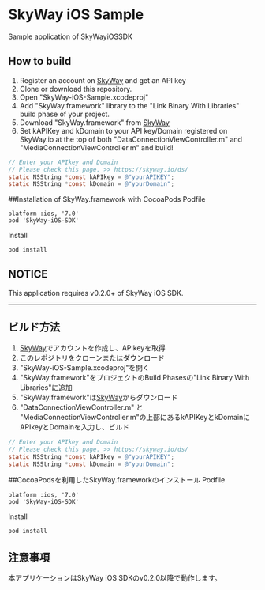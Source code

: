 # SkyWay iOS Sample
Sample application of SkyWayiOSSDK

## How to build
 1. Register an account on [SkyWay](http://nttcom.github.io/skyway/) and get an API key
 1. Clone or download this repository.
 1. Open "SkyWay-iOS-Sample.xcodeproj"
 1. Add "SkyWay.framework" library to the "Link Binary With Libraries" build phase of your project.
  1. Download "SkyWay.framework" from [SkyWay](http://nttcom.github.io/skyway/)
 1. Set kAPIKey and kDomain to your API key/Domain registered on SkyWay.io at the top of both "DataConnectionViewController.m" and "MediaConnectionViewController.m" and build!
```objective-c
// Enter your APIkey and Domain
// Please check this page. >> https://skyway.io/ds/
static NSString *const kAPIkey = @"yourAPIKEY";
static NSString *const kDomain = @"yourDomain";
```

##Installation of SkyWay.framework with CocoaPods
Podfile

```
platform :ios, '7.0'
pod 'SkyWay-iOS-SDK'
```

Install
```
pod install
```

## NOTICE
This application requires v0.2.0+ of SkyWay iOS SDK.

------

## ビルド方法
 1. [SkyWay](http://nttcom.github.io/skyway/)でアカウントを作成し、APIkeyを取得
 1. このレポジトリをクローンまたはダウンロード
 1. "SkyWay-iOS-Sample.xcodeproj"を開く
 1. "SkyWay.framework"をプロジェクトのBuild Phasesの"Link Binary With Libraries"に追加
  1. "SkyWay.framework"は[SkyWay](http://nttcom.github.io/skyway/)からダウンロード
 1. "DataConnectionViewController.m" と "MediaConnectionViewController.m"の上部にあるkAPIKeyとkDomainにAPIkeyとDomainを入力し、ビルド

```objective-c
// Enter your APIkey and Domain
// Please check this page. >> https://skyway.io/ds/
static NSString *const kAPIkey = @"yourAPIKEY";
static NSString *const kDomain = @"yourDomain";
```
##CocoaPodsを利用したSkyWay.frameworkのインストール
Podfile

```
platform :ios, '7.0'
pod 'SkyWay-iOS-SDK'
```

Install
```
pod install
```


## 注意事項
本アプリケーションはSkyWay iOS SDKのv0.2.0以降で動作します。
